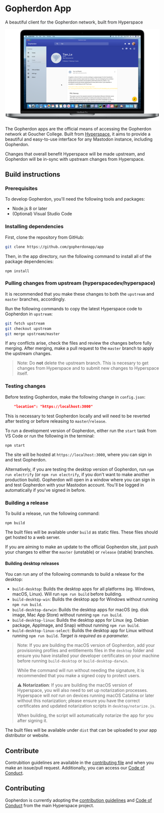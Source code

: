 # Gopherdon App

A beautiful client for the Gopherdon network, built from Hyperspace

![Screenshot](gopherdon.png)

The Gopherdon apps are the official means of accessing the Gopherdon network at Goucher College. Built from [Hyperspace](https://github.com/hyperspacedev/hyperspace), it aims to provide a beautiful and easy-to-use interface for any Mastodon instance, including Gopherdon.

Changes that overall benefit Hyperspace will be made upstream, and Gopherdon will be in-sync with upstream changes from Hyperspace.

## Build instructions

### Prerequisites

To develop Gopherdon, you'll need the following tools and packages:

* Node.js 8 or later
* (Optional) Visual Studio Code

### Installing dependencies

First, clone the repository from GitHub:

```bash
git clone https://github.com/gopherdonapp/app
```

Then, in the app directory, run the following command to install all of the package dependencies:

```npm
npm install
```

### Pulling changes from upstream (hyperspacedev/hyperspace)

It is recommended that you make these changes to both the `upstream` and `master` branches, accordingly.

Run the following commands to copy the latest Hyperspace code to Gopherdon in `upstream`:

```bash
git fetch upstream
git checkout upstream
git merge upstream/master
```

If any conflicts arise, check the files and review the changes before fully merging. After merging, make a pull request to the `master` branch to apply the upstream changes.

> Note: Do **not** delete the upstream branch. This is necesary to get changes from Hyperspace and to submit new changes to Hyperspace itself.

### Testing changes

Before testing Gopherdon, make the following change in `config.json`:

```json
    "location": "https://localhost:3000"
```

This is necessary to test Gopherdon locally and will need to be reverted after testing or before releasing to `master`/`release`.

To run a development version of Gopherdon, either run the `start` task from VS Code or run the following in the terminal:

```npm
npm start
```

The site will be hosted at `https://localhost:3000`, where you can sign in and test Gopherdon.

Alternatively, if you are testing the desktop version of Gopherdon, run `npm run electrify` (or `npm run electrify`, if you don't want to make another production build). Gopherdon will open in a window where you can sign in and test Gopherdon with your Mastodon account. You'll be logged in automatically if you've signed in before.

### Building a release

To build a release, run the following command:

```npm
npm build
```

The built files will be available under `build` as static files. These files should get hosted to a web server.

If you are aiming to make an update to the official Gopherdon site, just push your changes to either the `master` (unstable) or `release` (stable) branches.

#### Building desktop releases

You can run any of the following commands to build a release for the desktop:

- `build-desktop`: Builds the desktop apps for all platforms (eg. Windows, macOS, Linux). Will run `npm run build` before building.
- `build-desktop-win`: Builds the desktop app for Windows without running `npm run build`.
- `build-desktop-darwin`: Builds the desktop apps for macOS (eg. disk image, Mac App Store) without running `npm run build`.
- `build-desktop-linux`: Builds the desktop apps for Linux (eg. Debian package, AppImage, and Snap) without running `npm run build`.
- `build-desktop-linux-select`: Builds the desktop app for Linux without running `npm run build`. _Target is required as a parameter._

> Note: If you are building the macOS version of Gopherdon, add your provisioning profiles and entitlements files in the `desktop` folder and ensure you have installed your developer certificates on your machine before running `build-desktop` or `build-desktop-darwin`.
>
> While the command will run without needing the signature, it is recommended that you make a signed copy to protect users.
>

> ⚠️ **Notarization**: If you are building the macOS version of Hyperspace, you will also need to set up notarization processes. Hyperspace will _not_ run on devices running macOS Catalina or later without this notarization; please ensure you have the correct certificates and updated notarization scripts in `desktop/notarize.js`.
> 
> When building, the script will aotumatically notarize the app for you after signing it.

The built files will be available under `dist` that can be uploaded to your app distributor or website.

## Contribute

Contrubition guidelines are available in the [contributing file](.github/contributing.md) and when you make an issue/pull request. Additionally, you can access our [Code of Conduct](.github/code_of_conduct.md).

## Contributing

Gopherdon is currently adopting the [contribution guidelines](.github/contributing.md) and [Code of Conduct](.github/code_of_conduct.md) from the main Hyperspace project.
